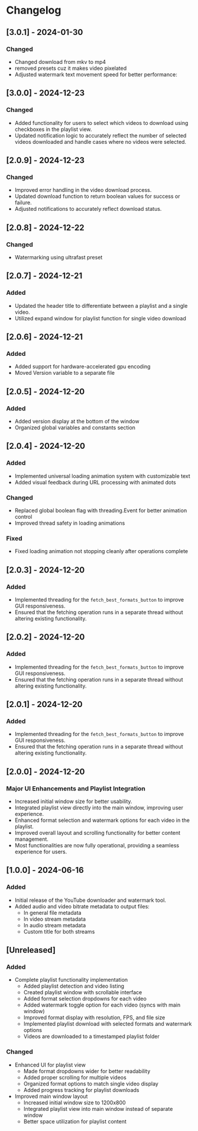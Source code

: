 # Changelog

## [3.0.1] - 2024-01-30
### Changed
- Changed download from mkv to mp4
- removed presets cuz it makes video pixelated
- Adjusted watermark text movement speed for better performance:


## [3.0.0] - 2024-12-23
### Changed
- Added functionality for users to select which videos to download using checkboxes in the playlist view.
- Updated notification logic to accurately reflect the number of selected videos downloaded and handle cases where no videos were selected.

## [2.0.9] - 2024-12-23
### Changed
- Improved error handling in the video download process.
- Updated download function to return boolean values for success or failure.
- Adjusted notifications to accurately reflect download status.

## [2.0.8] - 2024-12-22
### Changed
- Watermarking using ultrafast preset

## [2.0.7] - 2024-12-21
### Added
- Updated the header title to differentiate between a playlist and a single video.
- Utilized expand window for playlist function for single video download 

## [2.0.6] - 2024-12-21
### Added
- Added support for hardware-accelerated gpu encoding
- Moved Version variable to a separate file

## [2.0.5] - 2024-12-20
### Added
- Added version display at the bottom of the window
- Organized global variables and constants section

## [2.0.4] - 2024-12-20
### Added
- Implemented universal loading animation system with customizable text
- Added visual feedback during URL processing with animated dots
### Changed
- Replaced global boolean flag with threading.Event for better animation control
- Improved thread safety in loading animations
### Fixed
- Fixed loading animation not stopping cleanly after operations complete

## [2.0.3] - 2024-12-20
### Added
- Implemented threading for the `fetch_best_formats_button` to improve GUI responsiveness.
- Ensured that the fetching operation runs in a separate thread without altering existing functionality.

## [2.0.2] - 2024-12-20
### Added
- Implemented threading for the `fetch_best_formats_button` to improve GUI responsiveness.
- Ensured that the fetching operation runs in a separate thread without altering existing functionality.

## [2.0.1] - 2024-12-20
### Added
- Implemented threading for the `fetch_best_formats_button` to improve GUI responsiveness.
- Ensured that the fetching operation runs in a separate thread without altering existing functionality.

## [2.0.0] - 2024-12-20
### Major UI Enhancements and Playlist Integration
- Increased initial window size for better usability.
- Integrated playlist view directly into the main window, improving user experience.
- Enhanced format selection and watermark options for each video in the playlist.
- Improved overall layout and scrolling functionality for better content management.
- Most functionalities are now fully operational, providing a seamless experience for users.

## [1.0.0] - 2024-06-16
### Added
- Initial release of the YouTube downloader and watermark tool.
- Added audio and video bitrate metadata to output files:
  - In general file metadata
  - In video stream metadata
  - In audio stream metadata
  - Custom title for both streams

## [Unreleased]

### Added
- Complete playlist functionality implementation
  - Added playlist detection and video listing
  - Created playlist window with scrollable interface
  - Added format selection dropdowns for each video
  - Added watermark toggle option for each video (syncs with main window)
  - Improved format display with resolution, FPS, and file size
  - Implemented playlist download with selected formats and watermark options
  - Videos are downloaded to a timestamped playlist folder

### Changed
- Enhanced UI for playlist view
  - Made format dropdowns wider for better readability
  - Added proper scrolling for multiple videos
  - Organized format options to match single video display
  - Added progress tracking for playlist downloads
- Improved main window layout
  - Increased initial window size to 1200x800
  - Integrated playlist view into main window instead of separate window
  - Better space utilization for playlist content